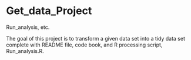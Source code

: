 Get_data_Project
================

Run_analysis, etc.

The goal of this project is to transform a given data set into a tidy data set complete with README file, code book,
and R processing script, Run_analysis.R.
 
